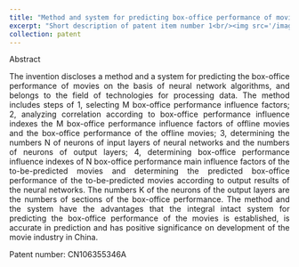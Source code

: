 ```yaml
---
title: "Method and system for predicting box-office performance of movies on basis of neural network algorithms"
excerpt: "Short description of patent item number 1<br/><img src='/images/500x300.png'>"
collection: patent
---
```


Abstract

<p style="text-align: justify;">The invention discloses a method and a system for predicting the box-office performance of movies on the basis of neural network algorithms, and belongs to the field of technologies for processing data. The method includes steps of 1, selecting M box-office performance influence factors; 2, analyzing correlation according to box-office performance influence indexes the M box-office performance influence factors of offline movies and the box-office performance of the offline movies; 3, determining the numbers N of neurons of input layers of neural networks and the numbers of neurons of output layers; 4, determining box-office performance influence indexes of N box-office performance main influence factors of the to-be-predicted movies and determining the predicted box-office performance of the to-be-predicted movies according to output results of the neural networks. The numbers K of the neurons of the output layers are the numbers of sections of the box-office performance. The method and the system have the advantages that the integral intact system for predicting the box-office performance of the movies is established, is accurate in prediction and has positive significance on development of the movie industry in China.</p>

Patent number: CN106355346A
